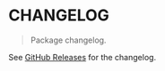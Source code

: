 # CHANGELOG

> Package changelog.

See [GitHub Releases](https://github.com/stdlib-js/complex-conjf/releases) for the changelog.